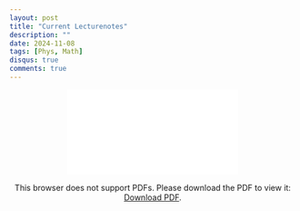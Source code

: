 ```yaml
---
layout: post
title: "Current Lecturenotes"
description: ""
date: 2024-11-08
tags: [Phys, Math]
disqus: true
comments: true
---
```




<div style="margin:0 auto;text-align:center">

<object data="pdfs/current1.pdf" type="application/pdf" width="80%" height="500px">
    <embed src="pdfs/current1.pdf">
        <p>This browser does not support PDFs. Please download the PDF to view it: <a href="pdfs/current1.pdf">Download PDF</a>.</p>
    </embed>
</object>
</div>

